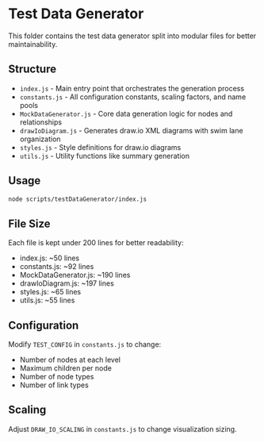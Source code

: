 # Test Data Generator

This folder contains the test data generator split into modular files for better maintainability.

## Structure

- `index.js` - Main entry point that orchestrates the generation process
- `constants.js` - All configuration constants, scaling factors, and name pools
- `MockDataGenerator.js` - Core data generation logic for nodes and relationships
- `drawIoDiagram.js` - Generates draw.io XML diagrams with swim lane organization
- `styles.js` - Style definitions for draw.io diagrams
- `utils.js` - Utility functions like summary generation

## Usage

```bash
node scripts/testDataGenerator/index.js
```

## File Size

Each file is kept under 200 lines for better readability:
- index.js: ~50 lines
- constants.js: ~92 lines
- MockDataGenerator.js: ~190 lines
- drawIoDiagram.js: ~197 lines
- styles.js: ~65 lines
- utils.js: ~55 lines

## Configuration

Modify `TEST_CONFIG` in `constants.js` to change:
- Number of nodes at each level
- Maximum children per node
- Number of node types
- Number of link types

## Scaling

Adjust `DRAW_IO_SCALING` in `constants.js` to change visualization sizing.